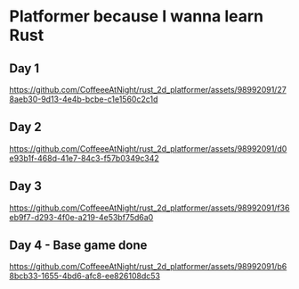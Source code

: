 # Platformer because I wanna learn Rust

## Day 1
https://github.com/CoffeeeAtNight/rust_2d_platformer/assets/98992091/278aeb30-9d13-4e4b-bcbe-c1e1560c2c1d

## Day 2
https://github.com/CoffeeeAtNight/rust_2d_platformer/assets/98992091/d0e93b1f-468d-41e7-84c3-f57b0349c342

## Day 3
https://github.com/CoffeeeAtNight/rust_2d_platformer/assets/98992091/f36eb9f7-d293-4f0e-a219-4e53bf75d6a0

## Day 4 - Base game done
https://github.com/CoffeeeAtNight/rust_2d_platformer/assets/98992091/b68bcb33-1655-4bd6-afc8-ee826108dc53

